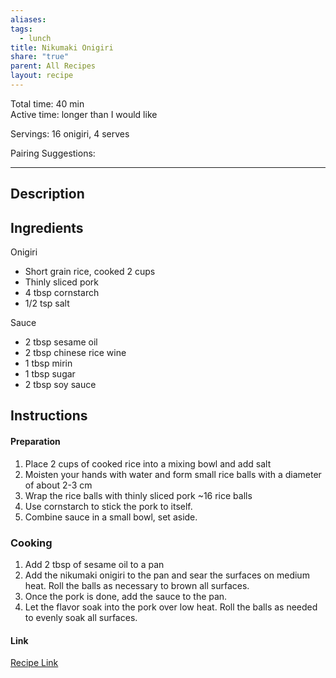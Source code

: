 ```yaml
---
aliases: 
tags:
  - lunch
title: Nikumaki Onigiri
share: "true"
parent: All Recipes
layout: recipe
---
```

Total time: 40 min  
Active time: longer than I would like  
  
Servings: 16 onigiri, 4 serves  
  
Pairing Suggestions:   
  
---  
## Description  
## Ingredients  
   
Onigiri  
- Short grain rice, cooked 2 cups  
- Thinly sliced pork  
- 4 tbsp cornstarch  
- 1/2 tsp salt  
  
Sauce  
- 2 tbsp sesame oil  
- 2 tbsp chinese rice wine  
- 1 tbsp mirin  
- 1 tbsp sugar  
- 2 tbsp soy sauce  
  
  
## Instructions   
#### Preparation  
  
 1. Place 2 cups of cooked rice into a mixing bowl and add salt  
 2. Moisten your hands with water and form small rice balls with a diameter of about 2-3 cm  
 3. Wrap the rice balls with thinly sliced pork ~16 rice balls  
 4. Use cornstarch to stick the pork to itself.  
 5. Combine sauce in a small bowl,  set aside.   
### Cooking   
1. Add 2 tbsp of sesame oil to a pan  
2. Add the nikumaki onigiri to the pan and sear the surfaces on medium heat. Roll the balls as necessary to brown all surfaces.  
3. Once the pork is done, add the sauce to the pan.   
4. Let the flavor soak into the pork over low heat. Roll the balls as needed to evenly soak all surfaces.  
  
#### Link  
[Recipe Link](https://myjapaneserecipes.com/nikumaki-onigiri-recipe-japanese-meat-wrapped-rice-balls/#wprm-recipe-container-747)  
